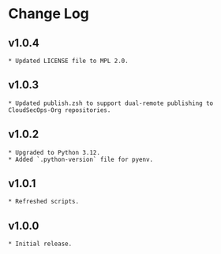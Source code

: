 # Change Log

## v1.0.4
    * Updated LICENSE file to MPL 2.0.

## v1.0.3
    * Updated publish.zsh to support dual-remote publishing to CloudSecOps-Org repositories.

## v1.0.2
    * Upgraded to Python 3.12.
    * Added `.python-version` file for pyenv.

## v1.0.1
    * Refreshed scripts.

## v1.0.0
    * Initial release.
